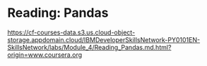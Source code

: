 # Reading: Pandas

https://cf-courses-data.s3.us.cloud-object-storage.appdomain.cloud/IBMDeveloperSkillsNetwork-PY0101EN-SkillsNetwork/labs/Module_4/Reading_Pandas.md.html?origin=www.coursera.org